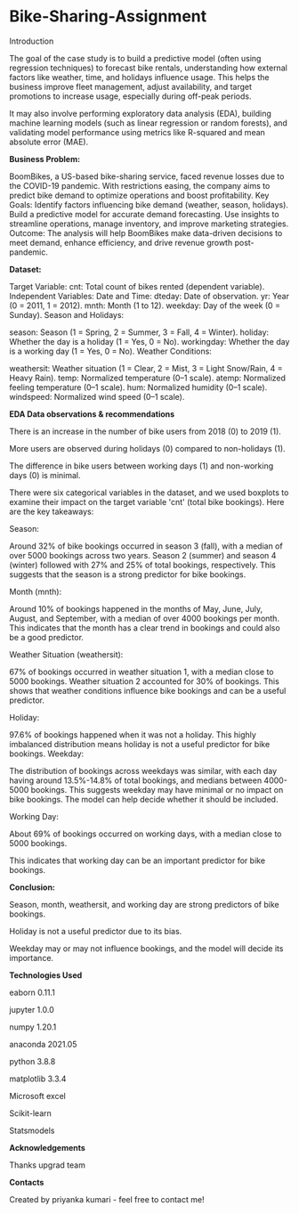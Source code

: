 # Bike-Sharing-Assignment
Introduction

The goal of the case study is to build a predictive model (often using regression techniques) to forecast bike rentals, understanding how external factors like weather, time, and holidays influence usage. This helps the business improve fleet management, adjust availability, and target promotions to increase usage, especially during off-peak periods.

It may also involve performing exploratory data analysis (EDA), building machine learning models (such as linear regression or random forests), and validating model performance using metrics like R-squared and mean absolute error (MAE).

**Business Problem:**

BoomBikes, a US-based bike-sharing service, faced revenue losses due to the COVID-19 pandemic. With restrictions easing, the company aims to predict bike demand to optimize operations and boost profitability.
Key Goals:
Identify factors influencing bike demand (weather, season, holidays).
Build a predictive model for accurate demand forecasting.
Use insights to streamline operations, manage inventory, and improve marketing strategies.
Outcome:
The analysis will help BoomBikes make data-driven decisions to meet demand, enhance efficiency, and drive revenue growth post-pandemic.

**Dataset:**

Target Variable:
cnt: Total count of bikes rented (dependent variable).
Independent Variables:
Date and Time:
dteday: Date of observation.
yr: Year (0 = 2011, 1 = 2012).
mnth: Month (1 to 12).
weekday: Day of the week (0 = Sunday).
Season and Holidays:

season: Season (1 = Spring, 2 = Summer, 3 = Fall, 4 = Winter).
holiday: Whether the day is a holiday (1 = Yes, 0 = No).
workingday: Whether the day is a working day (1 = Yes, 0 = No).
Weather Conditions:

weathersit: Weather situation (1 = Clear, 2 = Mist, 3 = Light Snow/Rain, 4 = Heavy Rain).
temp: Normalized temperature (0–1 scale).
atemp: Normalized feeling temperature (0–1 scale).
hum: Normalized humidity (0–1 scale).
windspeed: Normalized wind speed (0–1 scale).

**EDA Data observations & recommendations**

There is an increase in the number of bike users from 2018 (0) to 2019 (1).

More users are observed during holidays (0) compared to non-holidays (1).

The difference in bike users between working days (1) and non-working days (0) is minimal.

There were six categorical variables in the dataset, and we used boxplots to examine their impact on the target variable 'cnt' (total bike bookings). Here are the key takeaways:

Season:

Around 32% of bike bookings occurred in season 3 (fall), with a median of over 5000 bookings across two years. Season 2 (summer) and season 4 (winter) followed with 27% and 25% of total bookings, respectively. This suggests that the season is a strong predictor for bike bookings.

Month (mnth):

Around 10% of bookings happened in the months of May, June, July, August, and September, with a median of over 4000 bookings per month. This indicates that the month has a clear trend in bookings and could also be a good predictor.

Weather Situation (weathersit):

67% of bookings occurred in weather situation 1, with a median close to 5000 bookings. Weather situation 2 accounted for 30% of bookings. This shows that weather conditions influence bike bookings and can be a useful predictor.

Holiday:

97.6% of bookings happened when it was not a holiday. This highly imbalanced distribution means holiday is not a useful predictor for bike bookings. Weekday:

The distribution of bookings across weekdays was similar, with each day having around 13.5%-14.8% of total bookings, and medians between 4000-5000 bookings. This suggests weekday may have minimal or no impact on bike bookings. The model can help decide whether it should be included.

Working Day:

About 69% of bookings occurred on working days, with a median close to 5000 bookings.

This indicates that working day can be an important predictor for bike bookings.

**Conclusion:**

Season, month, weathersit, and working day are strong predictors of bike bookings.

Holiday is not a useful predictor due to its bias.

Weekday may or may not influence bookings, and the model will decide its importance.

**Technologies Used**

eaborn 0.11.1

jupyter 1.0.0

numpy 1.20.1

anaconda 2021.05

python 3.8.8

matplotlib 3.3.4

Microsoft excel

Scikit-learn 

Statsmodels

**Acknowledgements**

Thanks upgrad team

**Contacts**

Created by priyanka kumari - feel free to contact me!




